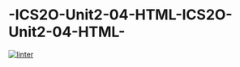 # -ICS2O-Unit2-04-HTML-ICS2O-Unit2-04-HTML-
 [![linter](https://github.com/Rewa718/-ICS20-Unit2-04-HTML-ICS20-Unit2-04-HTML/workflows/linter/badge.svg)](https://github.com/marketplace/actions/super-linter)
